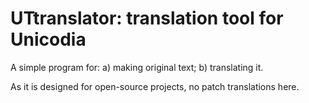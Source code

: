 # UTtranslator: translation tool for Unicodia

A simple program for: a) making original text; b) translating it.

As it is designed for open-source projects, no patch translations here.
